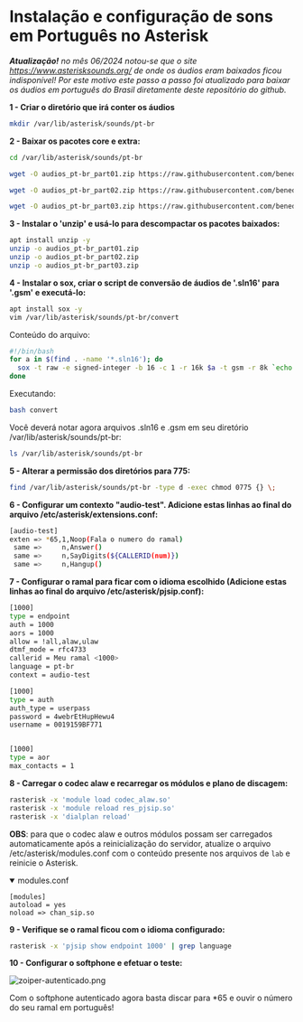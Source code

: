# Instalação e configuração de sons em Português no Asterisk

_**Atualização!** no mês 06/2024 notou-se que o site https://www.asterisksounds.org/ de onde os áudios eram baixados ficou indisponível! Por este motivo este passo a passo foi atualizado para baixar os áudios em português do Brasil diretamente deste repositório do github._

**1 - Criar o diretório que irá conter os áudios**

```bash
mkdir /var/lib/asterisk/sounds/pt-br
```

**2 - Baixar os pacotes core e extra:**

```bash
cd /var/lib/asterisk/sounds/pt-br

wget -O audios_pt-br_part01.zip https://raw.githubusercontent.com/beneditomarques/basic-asterisk-training/main/instalacao-do-asterisk/audios_pt-br_part01.zip

wget -O audios_pt-br_part02.zip https://raw.githubusercontent.com/beneditomarques/basic-asterisk-training/main/instalacao-do-asterisk/audios_pt-br_part02.zip

wget -O audios_pt-br_part03.zip https://raw.githubusercontent.com/beneditomarques/basic-asterisk-training/main/instalacao-do-asterisk/audios_pt-br_part03.zip
```

**3 - Instalar o 'unzip' e usá-lo para descompactar os pacotes baixados:**

```bash
apt install unzip -y
unzip -o audios_pt-br_part01.zip
unzip -o audios_pt-br_part02.zip
unzip -o audios_pt-br_part03.zip
```

**4 - Instalar o sox, criar o script de conversão de áudios de '.sln16' para '.gsm' e executá-lo:**

```bash
apt install sox -y
vim /var/lib/asterisk/sounds/pt-br/convert 
```
Conteúdo do arquivo:

```bash
#!/bin/bash
for a in $(find . -name '*.sln16'); do
  sox -t raw -e signed-integer -b 16 -c 1 -r 16k $a -t gsm -r 8k `echo $a|sed "s/.sln16/.gsm/"`;\
done
```
Executando:

```bash
bash convert 
```

Você deverá notar agora arquivos .sln16 e .gsm em seu diretório /var/lib/asterisk/sounds/pt-br:

```bash
ls /var/lib/asterisk/sounds/pt-br
```

**5 - Alterar a permissão dos diretórios para 775:**

```bash
find /var/lib/asterisk/sounds/pt-br -type d -exec chmod 0775 {} \;
```


**6 - Configurar um contexto "audio-test". Adicione estas linhas ao final do arquivo /etc/asterisk/extensions.conf:**

 
```bash
[audio-test]
exten => *65,1,Noop(Fala o numero do ramal)
 same =>     n,Answer()
 same =>     n,SayDigits(${CALLERID(num)})
 same =>     n,Hangup()
```

**7 - Configurar o ramal para ficar com o idioma escolhido (Adicione estas linhas ao final do arquivo /etc/asterisk/pjsip.conf):**


```bash
[1000]
type = endpoint
auth = 1000
aors = 1000
allow = !all,alaw,ulaw
dtmf_mode = rfc4733
callerid = Meu ramal <1000>
language = pt-br
context = audio-test

[1000]
type = auth
auth_type = userpass
password = 4webrEtHupHewu4
username = 0019159BF771


[1000]
type = aor
max_contacts = 1
```

**8 - Carregar o codec alaw e recarregar os módulos e plano de discagem:**

```bash
rasterisk -x 'module load codec_alaw.so'
rasterisk -x 'module reload res_pjsip.so'
rasterisk -x 'dialplan reload'
```

**OBS**: para que o codec alaw e outros módulos possam ser carregados automaticamente após a reinicialização do servidor, atualize o arquivo /etc/asterisk/modules.conf com o conteúdo presente nos arquivos de `lab` e reinicie o Asterisk.

<details open><summary>modules.conf</summary>

```
[modules]
autoload = yes
noload => chan_sip.so
```

</details>


**9 - Verifique se o ramal ficou com o idioma configurado:**

```bash
rasterisk -x 'pjsip show endpoint 1000' | grep language
```

**10 - Configurar o softphone e efetuar o teste:**

![zoiper-autenticado.png](zoiper-autenticado.png)

Com o softphone autenticado agora basta discar para *65 e ouvir o número do seu ramal em português!










